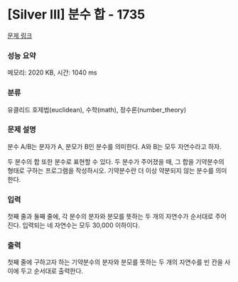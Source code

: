 # [Silver III] 분수 합 - 1735 

[문제 링크](https://www.acmicpc.net/problem/1735) 

### 성능 요약

메모리: 2020 KB, 시간: 1040 ms

### 분류

유클리드 호제법(euclidean), 수학(math), 정수론(number_theory)

### 문제 설명

<p>분수 A/B는 분자가 A, 분모가 B인 분수를 의미한다. A와 B는 모두 자연수라고 하자.</p>
<p>두 분수의 합 또한 분수로 표현할 수 있다. 두 분수가 주어졌을 때, 그 합을 기약분수의 형태로 구하는 프로그램을 작성하시오. 기약분수란 더 이상 약분되지 않는 분수를 의미한다.</p>

### 입력 

 <p>첫째 줄과 둘째 줄에, 각 분수의 분자와 분모를 뜻하는 두 개의 자연수가 순서대로 주어진다. 입력되는 네 자연수는 모두 30,000 이하이다.</p>

### 출력 

 <p>첫째 줄에 구하고자 하는 기약분수의 분자와 분모를 뜻하는 두 개의 자연수를 빈 칸을 사이에 두고 순서대로 출력한다.</p>

